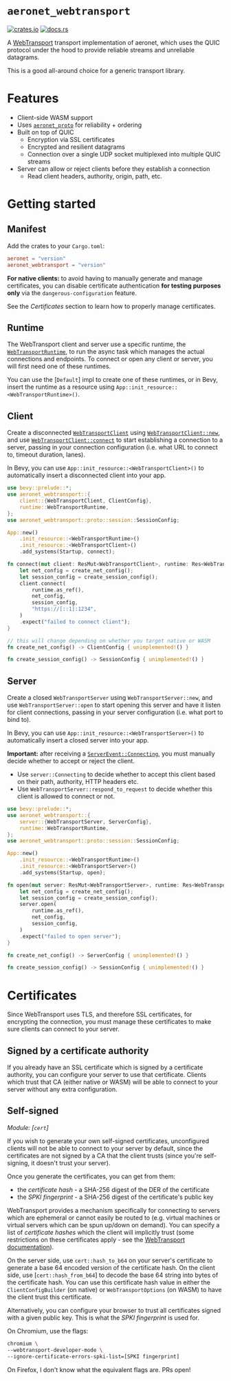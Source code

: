 # `aeronet_webtransport`

[![crates.io](https://img.shields.io/crates/v/aeronet_webtransport.svg)](https://crates.io/crates/aeronet_webtransport)
[![docs.rs](https://img.shields.io/docsrs/aeronet_webtransport)](https://docs.rs/aeronet_webtransport)

A [WebTransport](https://developer.chrome.com/en/articles/webtransport/) transport implementation of
aeronet, which uses the QUIC protocol under the hood to provide reliable streams and unreliable
datagrams.

This is a good all-around choice for a generic transport library.

# Features

- Client-side WASM support
- Uses [`aeronet_proto`] for reliability + ordering
- Built on top of QUIC
  - Encryption via SSL certificates
  - Encrypted and resilient datagrams
  - Connection over a single UDP socket multiplexed into multiple QUIC streams
- Server can allow or reject clients before they establish a connection
  - Read client headers, authority, origin, path, etc.

# Getting started

## Manifest

Add the crates to your `Cargo.toml`:

```toml
aeronet = "version"
aeronet_webtransport = "version"
```

**For native clients:** to avoid having to manually generate and manage certificates, you can
disable certificate authentication **for testing purposes only** via the `dangerous-configuration`
feature.

See the *Certificates* section to learn how to properly manage certificates.

## Runtime

The WebTransport client and server use a specific runtime, the [`WebTransportRuntime`], to run the
async task which manages the actual connections and endpoints. To connect or open any client or
server, you will first need one of these runtimes.

You can use the [`Default`] impl to create one of these runtimes, or in Bevy, insert the runtime as
a resource using `App::init_resource::<WebTransportRuntime>()`.

## Client

Create a disconnected [`WebTransportClient`] using [`WebTransportClient::new`], and use
[`WebTransportClient::connect`] to start establishing a connection to a server, passing in your
connection configuration (i.e. what URL to connect to, timeout duration, lanes).

In Bevy, you can use `App::init_resource::<WebTransportClient>()` to automatically insert a
disconnected client into your app.

```rust
use bevy::prelude::*;
use aeronet_webtransport::{
    client::{WebTransportClient, ClientConfig},
    runtime::WebTransportRuntime,
};
use aeronet_webtransport::proto::session::SessionConfig;

App::new()
    .init_resource::<WebTransportRuntime>()
    .init_resource::<WebTransportClient>()
    .add_systems(Startup, connect);

fn connect(mut client: ResMut<WebTransportClient>, runtime: Res<WebTransportRuntime>) {
    let net_config = create_net_config();
    let session_config = create_session_config();
    client.connect(
        runtime.as_ref(),
        net_config,
        session_config,
        "https://[::1]:1234",
    )
    .expect("failed to connect client");
}

// this will change depending on whether you target native or WASM
fn create_net_config() -> ClientConfig { unimplemented!() }

fn create_session_config() -> SessionConfig { unimplemented!() }
```

## Server

Create a closed `WebTransportServer` using `WebTransportServer::new`, and use
`WebTransportServer::open` to start opening this server and have it listen for client connections,
passing in your server configuration (i.e. what port to bind to).

In Bevy, you can use `App::init_resource::<WebTransportServer>()` to automatically insert a
closed server into your app.

**Important:** after receiving a [`ServerEvent::Connecting`], you must manually decide whether to
accept or reject the client.
- Use `server::Connecting` to decide whether to accept this client based on their path, authority,
  HTTP headers etc.
- Use `WebTransportServer::respond_to_request` to decide whether this client is allowed to connect
  or not.

```rust
use bevy::prelude::*;
use aeronet_webtransport::{
    server::{WebTransportServer, ServerConfig},
    runtime::WebTransportRuntime,
};
use aeronet_webtransport::proto::session::SessionConfig;

App::new()
    .init_resource::<WebTransportRuntime>()
    .init_resource::<WebTransportServer>()
    .add_systems(Startup, open);

fn open(mut server: ResMut<WebTransportServer>, runtime: Res<WebTransportRuntime>) {
    let net_config = create_net_config();
    let session_config = create_session_config();
    server.open(
        runtime.as_ref(),
        net_config,
        session_config,
    )
    .expect("failed to open server");
}

fn create_net_config() -> ServerConfig { unimplemented!() }

fn create_session_config() -> SessionConfig { unimplemented!() }
```

# Certificates

Since WebTransport uses TLS, and therefore SSL certificates, for encrypting the connection, you must
manage these certificates to make sure clients can connect to your server.

## Signed by a certificate authority

If you already have an SSL certificate which is signed by a certificate authority, you can configure
your server to use that certificate. Clients which trust that CA (either native or WASM) will be
able to connect to your server without any extra configuration.

## Self-signed

*Module: [`cert`]*

If you wish to generate your own self-signed certificates, unconfigured clients will not be able to
connect to your server by default, since the certificates are not signed by a CA that the client
trusts (since you're self-signing, it doesn't trust your server).

Once you generate the certificates, you can get from them:
- the *certificate hash* - a SHA-256 digest of the DER of the certificate
- the *SPKI fingerprint* - a SHA-256 digest of the certificate's public key

WebTransport provides a mechanism specifically for connecting to servers which are ephemeral or
cannot easily be routed to (e.g. virtual machines or virtual servers which can be spun up/down on
demand). You can specify a list of *certificate hashes* which the client will implicitly trust
(some restrictions on these certificates apply - see the [WebTransport documentation]).

On the server side, use `cert::hash_to_b64` on your server's certificate to generate a base 64
encoded version of the certificate hash.
On the client side, use [`cert::hash_from_b64`] to decode the base 64 string into bytes of the
certificate hash. You can use this certificate hash value in either the `ClientConfigBuilder`
(on native) or `WebTransportOptions` (on WASM) to have the client trust this certificate.

Alternatively, you can configure your browser to trust all certificates signed with a given public
key. This is what the *SPKI fingerprint* is used for.

On Chromium, use the flags:

```sh
chromium \
--webtransport-developer-mode \
--ignore-certificate-errors-spki-list=[SPKI fingerprint]
```

On Firefox, I don't know what the equivalent flags are. PRs open!

[`aeronet_proto`]: https://docs.rs/aeronet_proto
[`ServerEvent::Connecting`]: aeronet::server::ServerEvent::Connecting
[`WebTransportRuntime`]: runtime::WebTransportRuntime
[`WebTransportClient`]: client::WebTransportClient
[`WebTransportClient::new`]: client::WebTransportClient::new
[`WebTransportClient::connect`]: client::WebTransportClient::connect
[WebTransport documentation]: https://developer.mozilla.org/en-US/docs/Web/API/WebTransport/WebTransport#servercertificatehashes
